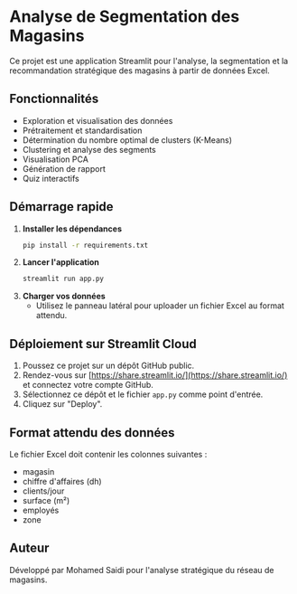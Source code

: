 # Analyse de Segmentation des Magasins

Ce projet est une application Streamlit pour l'analyse, la segmentation et la recommandation stratégique des magasins à partir de données Excel.

## Fonctionnalités
- Exploration et visualisation des données
- Prétraitement et standardisation
- Détermination du nombre optimal de clusters (K-Means)
- Clustering et analyse des segments
- Visualisation PCA
- Génération de rapport
- Quiz interactifs

## Démarrage rapide

1. **Installer les dépendances**
   ```bash
   pip install -r requirements.txt
   ```
2. **Lancer l'application**
   ```bash
   streamlit run app.py
   ```
3. **Charger vos données**
   - Utilisez le panneau latéral pour uploader un fichier Excel au format attendu.

## Déploiement sur Streamlit Cloud
1. Poussez ce projet sur un dépôt GitHub public.
2. Rendez-vous sur [https://share.streamlit.io/](https://share.streamlit.io/) et connectez votre compte GitHub.
3. Sélectionnez ce dépôt et le fichier `app.py` comme point d'entrée.
4. Cliquez sur "Deploy".

## Format attendu des données
Le fichier Excel doit contenir les colonnes suivantes :
- magasin
- chiffre d'affaires (dh)
- clients/jour
- surface (m²)
- employés
- zone

## Auteur
Développé par Mohamed Saidi pour l'analyse stratégique du réseau de magasins. 